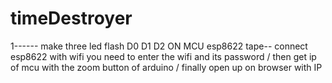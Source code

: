 # timeDestroyer

1------ make three led flash D0 D1 D2 ON MCU esp8622
tape-- connect esp8622 with wifi you need to enter the wifi and its password / then get ip of mcu with the zoom button of arduino / finally open up on browser with IP

